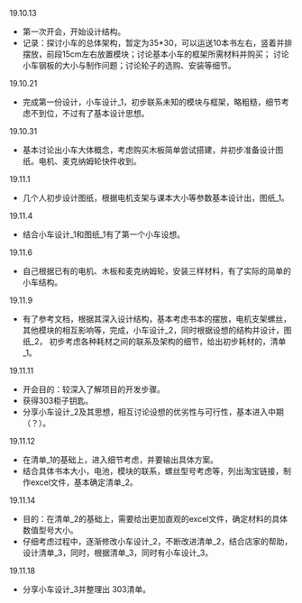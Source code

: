 19.10.13
- 第一次开会，开始设计结构。
- 记录：探讨小车的总体架构，暂定为35*30，可以运送10本书左右，竖着并排摆放，前段15cm左右放置模块；讨论基本小车的框架所需材料并购买；
讨论小车钢板的大小与制作问题；讨论轮子的选购、安装等细节。

19.10.21
- 完成第一份设计，小车设计_1，初步联系未知的模块与框架，略粗糙，细节考虑不到位，不过有了基本设计思想。

19.10.31
- 基本讨论出小车大体概念，考虑购买木板简单尝试搭建，并初步准备设计图纸。电机、麦克纳姆轮快件收到。

19.11.1
- 几个人初步设计图纸，根据电机支架与课本大小等参数基本设计出，图纸_1。

19.11.4
- 结合小车设计_1和图纸_1有了第一个小车设想。

19.11.6
- 自己根据已有的电机、木板和麦克纳姆轮，安装三样材料，有了实际的简单的小车结构。

19.11.9
- 有了参考文档，根据其深入设计结构，基本考虑书本的摆放，电机支架螺丝，其他模块的相互影响等，完成，小车设计_2，同时根据设想的结构并设计，图纸_2，
初步考虑各种耗材之间的联系及架构的细节，给出初步耗材的，清单_1。

19.11.11
- 开会目的：较深入了解项目的开发步骤。
- 获得303柜子钥匙。
- 分享小车设计_2及其思想，相互讨论设想的优劣性与可行性，基本进入中期（？）。

19.11.12
- 在清单_1的基础上，进入细节考虑，并要输出具体方案。
- 结合具体书本大小，电池，模块的联系，螺丝型号考虑等，列出淘宝链接，制作excel文件，基本确定清单_2。

19.11.14
- 目的：在清单_2的基础上，需要给出更加直观的excel文件，确定材料的具体数值型号大小。
- 仔细考虑过程中，逐渐修改小车设计_2，不断改进清单_2，结合店家的帮助，设计清单_3，同时，根据清单_3，同时有小车设计_3。

19.11.18
- 分享小车设计_3并整理出 303清单。







